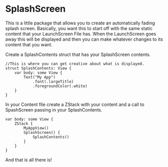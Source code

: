 # SplashScreen

This is a little package that allows you to create an automatically fading splash screen. Basically, you want this to start off with the same static content that your LaunchScreen File has. When the LaunchScreen goes away this will be displayed and then you can make whatever changes to its content that you want.


Create a SplashContents struct that has your SplashScreen contents.

```
//This is where you can get creative about what is displayed.
struct SplashContents: View {
    var body: some View {
        Text("My App")
            .font(.largeTitle)
            .foregroundColor(.white)
    }
}
```
In your Content file create a ZStack with your content and a call to SpashScreen passing in your SplashContents.

```
var body: some View {
    ZStack {
        MyAppView()
        SplashScreen() {
            SplashContents()
        }
    }
}
```

And that is all there is!
